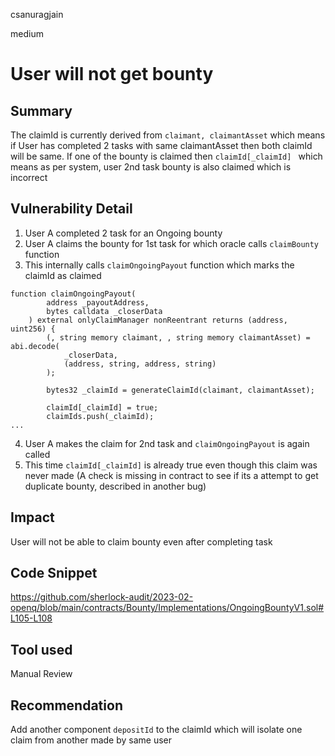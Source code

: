 csanuragjain

medium

# User will not get bounty

## Summary
The claimId is currently derived from `claimant, claimantAsset` which means if User has completed 2 tasks with same claimantAsset then both claimId will be same. If one of the bounty is claimed then `claimId[_claimId] ` which means as per system, user 2nd task bounty is also claimed which is incorrect

## Vulnerability Detail
1. User A completed 2 task for an Ongoing bounty
2. User A claims the bounty for 1st task for which oracle calls `claimBounty` function
3. This internally calls `claimOngoingPayout` function which marks the claimId as claimed

```solidity
function claimOngoingPayout(
        address _payoutAddress,
        bytes calldata _closerData
    ) external onlyClaimManager nonReentrant returns (address, uint256) {
        (, string memory claimant, , string memory claimantAsset) = abi.decode(
            _closerData,
            (address, string, address, string)
        );

        bytes32 _claimId = generateClaimId(claimant, claimantAsset);

        claimId[_claimId] = true;
        claimIds.push(_claimId);
...
```

4. User A makes the claim for 2nd task and `claimOngoingPayout` is again called
5. This time `claimId[_claimId]` is already true even though this claim was never made (A check is missing in contract to see if its a attempt to get duplicate bounty, described in another bug)

## Impact
User will not be able to claim bounty even after completing task

## Code Snippet
https://github.com/sherlock-audit/2023-02-openq/blob/main/contracts/Bounty/Implementations/OngoingBountyV1.sol#L105-L108

## Tool used
Manual Review

## Recommendation
Add another component `depositId` to the claimId which will isolate one claim from another made by same user